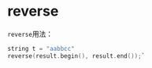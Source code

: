 # reverse
`reverse`用法：
```cpp
string t = "aabbcc"
reverse(result.begin(), result.end());`
```
<!--stackedit_data:
eyJoaXN0b3J5IjpbLTEzODIwOTcxODVdfQ==
-->